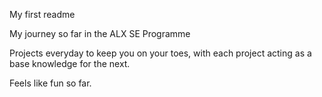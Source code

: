 My first readme

My journey so far in the ALX SE Programme

Projects everyday to keep you on your toes,
with each project acting as a base knowledge for the next.

Feels like fun so far.
